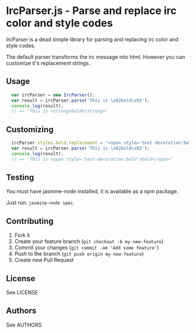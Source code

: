 IrcParser.js - Parse and replace irc color and style codes
============

IrcParser is a dead simple library for parsing and replacing irc color and
style codes.

The default parser transforms the irc message into html. However you can
customize it's replacement strings.

Usage
-----

```javascript
  var ircParser = new IrcParser();
  var result = ircParser.parse('This is \x02bold\x02');
  console.log(result);
  // => 'This is <strong>bold</strong>'
```

Customizing
-----------

```javascript
  ircParser.styles.bold.replacement = "<span style='text-decoration:bold'>$1</span>";
  var result = ircParser.parse('This is \x02bold\x02');
  console.log(result);
  // => 'This is <span style='text-decoration:bold'>bold</span>'
```

Testing
-------

You must have jasmine-node installed, it is available as a npm package.

Just run: `jasmine-node spec`.

Contributing
------------

1. Fork it
2. Create your feature branch (`git checkout -b my-new-feature`)
3. Commit your changes (`git commit -am 'Add some feature'`)
4. Push to the branch (`git push origin my-new-feature`)
5. Create new Pull Request

License
-------

See LICENSE

Authors
-------

See AUTHORS
